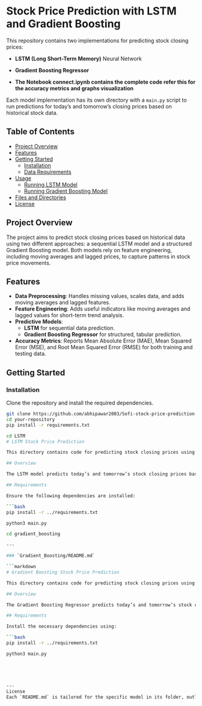 # Stock Price Prediction with LSTM and Gradient Boosting

This repository contains two implementations for predicting stock closing prices:
- **LSTM (Long Short-Term Memory)** Neural Network
- **Gradient Boosting Regressor**

- **The Notebook connect.ipynb contains the complete code refer this for the accuracy metrics and graphs visualization**

Each model implementation has its own directory with a `main.py` script to run predictions for today’s and tomorrow’s closing prices based on historical stock data.

## Table of Contents

- [Project Overview](#project-overview)
- [Features](#features)
- [Getting Started](#getting-started)
  - [Installation](#installation)
  - [Data Requirements](#data-requirements)
- [Usage](#usage)
  - [Running LSTM Model](#running-lstm-model)
  - [Running Gradient Boosting Model](#running-gradient-boosting-model)
- [Files and Directories](#files-and-directories)
- [License](#license)

## Project Overview

The project aims to predict stock closing prices based on historical data using two different approaches: a sequential LSTM model and a structured Gradient Boosting model. Both models rely on feature engineering, including moving averages and lagged prices, to capture patterns in stock price movements.

## Features

- **Data Preprocessing**: Handles missing values, scales data, and adds moving averages and lagged features.
- **Feature Engineering**: Adds useful indicators like moving averages and lagged values for short-term trend analysis.
- **Predictive Models**:
  - **LSTM** for sequential data prediction.
  - **Gradient Boosting Regressor** for structured, tabular prediction.
- **Accuracy Metrics**: Reports Mean Absolute Error (MAE), Mean Squared Error (MSE), and Root Mean Squared Error (RMSE) for both training and testing data.

## Getting Started

### Installation

Clone the repository and install the required dependencies.

```bash
git clone https://github.com/abhipawar2003/Sofi-stock-price-prediction.git
cd your-repository
pip install -r requirements.txt

cd LSTM
# LSTM Stock Price Prediction

This directory contains code for predicting stock closing prices using an **LSTM (Long Short-Term Memory)** model, a type of recurrent neural network suited for time series data.

## Overview

The LSTM model predicts today’s and tomorrow’s stock closing prices based on historical price data, utilizing features like moving averages and lagged prices to capture trends.

## Requirements

Ensure the following dependencies are installed:

```bash
pip install -r ../requirements.txt

python3 main.py 

cd gradient_boosting

---

### `Gradient_Boosting/README.md`

```markdown
# Gradient Boosting Stock Price Prediction

This directory contains code for predicting stock closing prices using a **Gradient Boosting Regressor**, a structured machine learning model suitable for tabular data.

## Overview

The Gradient Boosting Regressor predicts today’s and tomorrow’s stock closing prices by leveraging historical price data. It uses engineered features such as moving averages and lagged prices to model price patterns.

## Requirements

Install the necessary dependencies using:

```bash
pip install -r ../requirements.txt

python3 main.py





---
License 
Each `README.md` is tailored for the specific model in its folder, outlining dependencies, data requirements, usage instructions, and relevant files. This setup makes each model self-contained and easy for others to understand and use. Let me know if you'd like further customization!
